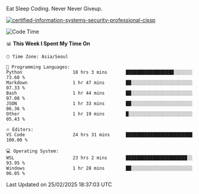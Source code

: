 Eat Sleep Coding.
Never Never Giveup.

[![certified-information-systems-security-professional-cissp](https://user-images.githubusercontent.com/44606727/157613689-acd84ec6-5f8f-4e79-89d9-a8d51f033634.png)](https://www.credly.com/badges/f394a010-85a0-450b-9136-8043af01d71c/public_url)

<!--START_SECTION:waka-->
![Code Time](http://img.shields.io/badge/Code%20Time-3%2C914%20hrs%208%20mins-blue)

📊 **This Week I Spent My Time On** 

```text
🕑︎ Time Zone: Asia/Seoul

💬 Programming Languages: 
Python                   18 hrs 3 mins       ██████████████████░░░░░░░   73.60 % 
Markdown                 1 hr 47 mins        ██░░░░░░░░░░░░░░░░░░░░░░░   07.33 % 
Bash                     1 hr 44 mins        ██░░░░░░░░░░░░░░░░░░░░░░░   07.08 % 
JSON                     1 hr 33 mins        ██░░░░░░░░░░░░░░░░░░░░░░░   06.36 % 
Other                    1 hr 19 mins        █░░░░░░░░░░░░░░░░░░░░░░░░   05.43 % 

🔥 Editors: 
VS Code                  24 hrs 31 mins      █████████████████████████   100.00 % 

💻 Operating System: 
WSL                      23 hrs 2 mins       ███████████████████████░░   93.95 % 
Windows                  1 hr 28 mins        ██░░░░░░░░░░░░░░░░░░░░░░░   06.05 % 
```


 Last Updated on 25/02/2025 18:37:03 UTC
<!--END_SECTION:waka-->
